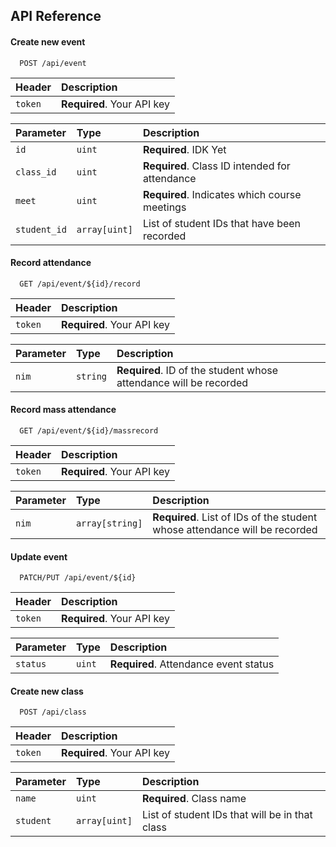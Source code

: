 
## API Reference

#### Create new event

```http
  POST /api/event
```

| Header | Description                           |
| :----- | :------------------------------------ |
| `token` | **Required**. Your API key |

| Parameter | Type     | Description                |
| :-------- | :------- | :------------------------- |
| `id` | `uint` | **Required**. IDK Yet |
| `class_id` | `uint` | **Required**. Class ID intended for attendance  |
| `meet` | `uint` | **Required**. Indicates which course meetings |
| `student_id` | `array[uint]` | List of student IDs that have been recorded |

#### Record attendance

```http
  GET /api/event/${id}/record
```

| Header | Description                           |
| :----- | :------------------------------------ |
| `token` | **Required**. Your API key |

| Parameter | Type     | Description                       |
| :-------- | :------- | :-------------------------------- |
| `nim`      | `string` | **Required**. ID of the student whose attendance will be recorded |

#### Record mass attendance

```http
  GET /api/event/${id}/massrecord
```

| Header | Description                           |
| :----- | :------------------------------------ |
| `token` | **Required**. Your API key |

| Parameter | Type     | Description                       |
| :-------- | :------- | :-------------------------------- |
| `nim`      | `array[string]` | **Required**. List of IDs of the student whose attendance will be recorded |

#### Update event

```http
  PATCH/PUT /api/event/${id}
```

| Header | Description                           |
| :----- | :------------------------------------ |
| `token` | **Required**. Your API key |

| Parameter | Type     | Description                       |
| :-------- | :------- | :-------------------------------- |
| `status`      | `uint` | **Required**. Attendance event status |

#### Create new class

```http
  POST /api/class
```

| Header | Description                           |
| :----- | :------------------------------------ |
| `token` | **Required**. Your API key |

| Parameter | Type     | Description                |
| :-------- | :------- | :------------------------- |
| `name` | `uint` | **Required**. Class name |
| `student` | `array[uint]` | List of student IDs that will be in that class |